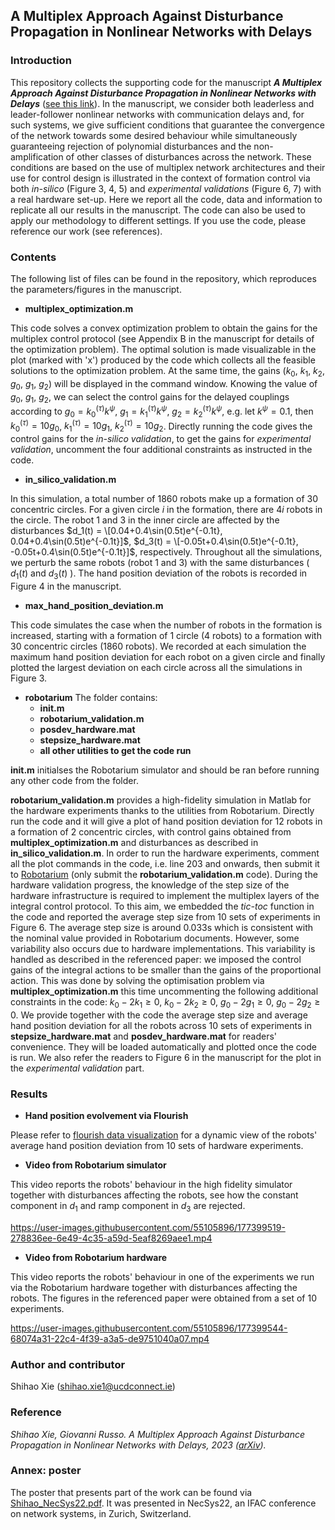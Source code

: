 ## A Multiplex Approach Against Disturbance Propagation in Nonlinear Networks with Delays
### Introduction
This repository collects the supporting code for the manuscript ***A Multiplex Approach Against Disturbance Propagation in Nonlinear Networks with Delays*** ([see this link](https://arxiv.org/abs/2206.03535)). In the manuscript, we consider both leaderless and leader-follower nonlinear networks with communication delays and, for such systems, we give sufficient conditions that guarantee the convergence of the network towards some desired behaviour while simultaneously guaranteeing rejection of polynomial disturbances and the non-amplification of other classes of disturbances across the network. These conditions are based on the use of multiplex network architectures and their use for control design is illustrated in the context of formation control via both *in-silico* (Figure 3, 4, 5) and *experimental validations* (Figure 6, 7) with a real hardware set-up. Here we report all the code, data and information to replicate all our results in the manuscript. The code can also be used to apply our methodology to different settings. If you use the code, please reference our work (see references).

### Contents
The following list of files can be found in the repository, which reproduces the parameters/figures in the manuscript.
- **multiplex_optimization.m**

This code solves a convex optimization problem to obtain the gains for the multiplex control protocol (see Appendix B in the manuscript for details of the optimization problem). The optimal solution is made visualizable in the plot (marked with 'x') produced by the code which collects all the feasible solutions to the optimization problem. At the same time, the gains ($k_0$, $k_1$, $k_2$, $g_0$, $g_1$, $g_2$) will be displayed in the command window. Knowing the value of $g_0$, $g_1$, $g_2$, we can select the control gains for the delayed couplings according to $g_0=k_0^{(\tau)}k^\psi$, $g_1=k_1^{(\tau)}k^\psi$, $g_2=k_2^{(\tau)}k^\psi$, e.g. let $k^\psi=0.1$, then $k_0^{(\tau)}=10g_0$, $k_1^{(\tau)}=10g_1$, $k_2^{(\tau)}=10g_2$. Directly running the code gives the control gains for the *in-silico validation*, to get the gains for *experimental validation*, uncomment the four additional constraints as instructed in the code. 

- **in_silico_validation.m**

In this simulation, a total number of 1860 robots make up a formation of 30 concentric circles. For a given circle $i$ in the formation, there are $4i$ robots in the circle. The robot 1 and 3 in the inner circle are affected by the disturbances $d_1(t) = \[0.04+0.4\sin(0.5t)e^{-0.1t}, 0.04+0.4\sin(0.5t)e^{-0.1t}]$, $d_3(t) = \[-0.05t+0.4\sin(0.5t)e^{-0.1t}, -0.05t+0.4\sin(0.5t)e^{-0.1t}]$, respectively. Throughout all the simulations, we perturb the same robots (robot 1 and 3) with the same disturbances ( $d_1(t)$ and $d_3(t)$ ). The hand position deviation of the robots is recorded in Figure 4 in the manuscript.

- **max_hand_position_deviation.m**

This code simulates the case when the number of robots in the formation is increased, starting with a formation of 1 circle (4 robots) to a formation with 30 concentric circles (1860 robots). We recorded at each simulation the maximum hand position deviation for each robot on a given circle and finally plotted the largest deviation on each circle across all the simulations in Figure 3.

- **robotarium**
The folder contains:
  - **init.m**
  - **robotarium_validation.m**
  - **posdev_hardware.mat**
  - **stepsize_hardware.mat**
  - **all other utilities to get the code run**

**init.m** initialses the Robotarium simulator and should be ran before running any other code from the folder.

**robotarium_validation.m** provides a high-fidelity simulation in Matlab for the hardware experiments thanks to the utilities from Robotarium. Directly run the code and it will give a plot of hand position deviation for 12 robots in a formation of 2 concentric circles, with control gains obtained from **multiplex_optimization.m** and disturbances as described in **in_silico_validation.m**. In order to run the hardware experiments, comment all the plot commands in the code, i.e. line 203 and onwards, then submit it to [Robotarium](https://www.robotarium.gatech.edu/dashboard) (only submit the **robotarium_validation.m** code). 
During the hardware validation progress, the knowledge of the step size of the hardware infrastructure is required to implement the multiplex layers of the integral control protocol. To this aim, we embedded the _tic-toc_ function in the code and reported the average step size from 10 sets of experiments in Figure 6. The average step size is around 0.033s which is consistent with the nominal value provided in Robotarium documents. However, some variability also occurs due to hardware implementations. This variability is handled as described in the referenced paper: we imposed the control gains of the integral actions to be smaller than the gains of the proportional action. This was done by solving the optimisation problem via **multiplex_optimization.m** this time uncommenting the following additional constraints in the code: $k_0 - 2k_1\ge0$, $k_0-2k_2\ge0$, $g_0-2g_1\ge0$, $g_0-2g_2\ge0$. We provide together with the code the average step size and average hand position deviation for all the robots across 10 sets of experiments in **stepsize_hardware.mat** and **posdev_hardware.mat** for readers' convenience. They will be loaded automatically and plotted once the code is run. We also refer the readers to Figure 6 in the manuscript for the plot in the *experimental validation* part.

### Results

- **Hand position evolvement via Flourish**

Please refer to [flourish data visualization](https://public.flourish.studio/story/1572969/) for a dynamic view of the robots' average hand position deviation from 10 sets of hardware experiments. 

- **Video from Robotarium simulator**

This video reports the robots' behaviour in the high fidelity simulator together with disturbances affecting the robots, see how the constant component in $d_1$ and ramp component in $d_3$ are rejected.



https://user-images.githubusercontent.com/55105896/177399519-278836ee-6e49-4c35-a59d-5eaf8269aee1.mp4




- **Video from Robotarium hardware**

This video reports the robots' behaviour in one of the experiments we run via the Robotarium hardware together with disturbances affecting the robots. The figures in the referenced paper were obtained from a set of 10 experiments.


https://user-images.githubusercontent.com/55105896/177399544-68074a31-22c4-4f39-a3a5-de9751040a07.mp4



### Author and contributor
Shihao Xie (shihao.xie1@ucdconnect.ie)

### Reference
*Shihao Xie, Giovanni Russo. A Multiplex Approach Against Disturbance Propagation in Nonlinear Networks with Delays, 2023 ([arXiv](https://arxiv.org/abs/2206.03535)).*

### Annex: poster
The poster that presents part of the work can be found via [Shihao_NecSys22.pdf](https://github.com/GIOVRUSSO/Control-Group-Code/files/9101320/Shihao_NecSys22.pdf). It was presented in NecSys22, an IFAC conference on network systems, in Zurich, Switzerland.




